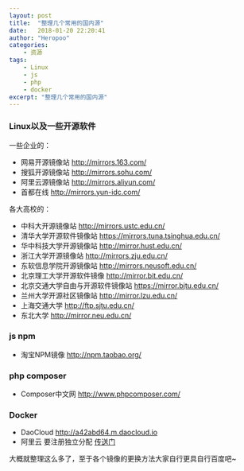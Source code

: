 ```yaml
---
layout: post
title:  "整理几个常用的国内源"
date:   2018-01-20 22:20:41
author: "Heropoo"
categories: 
    - 资源
tags:
    - Linux
    - js
    - php
    - docker
excerpt: "整理几个常用的国内源"
---
```


### Linux以及一些开源软件

一些企业的：
* 网易开源镜像站 http://mirrors.163.com/
* 搜狐开源镜像站 http://mirrors.sohu.com/
* 阿里云源镜像站 http://mirrors.aliyun.com/
* 首都在线 http://mirrors.yun-idc.com/

各大高校的：
* 中科大开源镜像站 http://mirrors.ustc.edu.cn/
* 清华大学开源软件镜像站 https://mirrors.tuna.tsinghua.edu.cn/
* 华中科技大学开源镜像站 http://mirror.hust.edu.cn/
* 浙江大学开源镜像站 http://mirrors.zju.edu.cn/
* 东软信息学院开源镜像站 http://mirrors.neusoft.edu.cn/
* 北京理工大学开源软件镜像 http://mirror.bit.edu.cn/
* 北京交通大学自由与开源软件镜像站 https://mirror.bjtu.edu.cn/
* 兰州大学开源社区镜像站 http://mirror.lzu.edu.cn/
* 上海交通大学 http://ftp.sjtu.edu.cn/
* 东北大学 http://mirror.neu.edu.cn/

### js npm
* 淘宝NPM镜像 http://npm.taobao.org/

### php composer
* Composer中文网 http://www.phpcomposer.com/

### Docker
* DaoCloud http://a42abd64.m.daocloud.io
* 阿里云 要注册独立分配 [传送门](https://yq.aliyun.com/articles/29941?spm=a2c4e.11153959.blogcont7695.13.7b5942dcKosiH8)

大概就整理这么多了，至于各个镜像的更换方法大家自行更具自行百度吧~